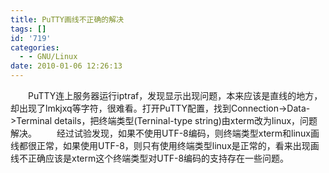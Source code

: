 ```yaml
---
title: PuTTY画线不正确的解决
tags: []
id: '719'
categories:
  - - GNU/Linux
date: 2010-01-06 12:26:13
---
```


　　PuTTY连上服务器运行iptraf，发现显示出现问题，本来应该是直线的地方，却出现了lmkjxq等字符，很难看。打开PuTTY配置，找到Connection->Data->Terminal details，把终端类型(Terninal-type string)由xterm改为linux，问题解决。
　　经过试验发现，如果不使用UTF-8编码，则终端类型xterm和linux画线都很正常，如果使用UTF-8，则只有使用终端类型linux是正常的，看来出现画线不正确应该是xterm这个终端类型对UTF-8编码的支持存在一些问题。